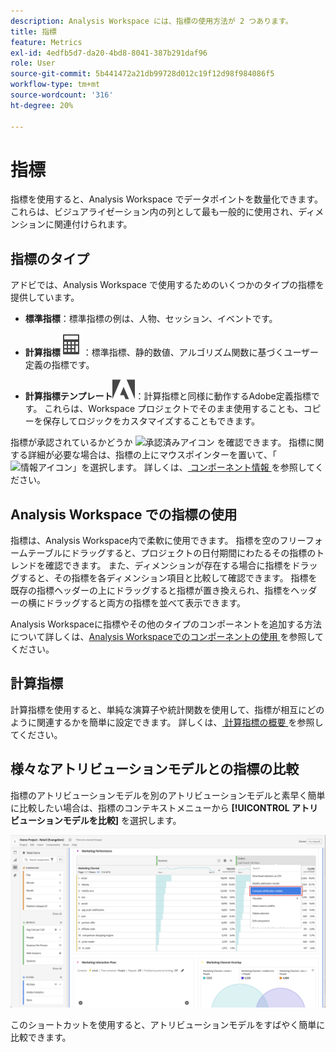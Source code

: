 ```yaml
---
description: Analysis Workspace には、指標の使用方法が 2 つあります。
title: 指標
feature: Metrics
exl-id: 4edfb5d7-da20-4bd8-8041-387b291daf96
role: User
source-git-commit: 5b441472a21db99728d012c19f12d98f984086f5
workflow-type: tm+mt
source-wordcount: '316'
ht-degree: 20%

---
```


# 指標

指標を使用すると、Analysis Workspace でデータポイントを数量化できます。これらは、ビジュアライゼーション内の列として最も一般的に使用され、ディメンションに関連付けられます。

## 指標のタイプ

アドビでは、Analysis Workspace で使用するためのいくつかのタイプの指標を提供しています。


* **標準指標**：標準指標の例は、人物、セッション、イベントです。

* **計算指標**![ 計算ツール ](/help/assets/icons/Calculator.svg)：標準指標、静的数値、アルゴリズム関数に基づくユーザー定義の指標です。

* **計算指標テンプレート**![AdobeLogoSmall](/help/assets/icons/AdobeLogoSmall.svg)：計算指標と同様に動作するAdobe定義指標です。 これらは、Workspace プロジェクトでそのまま使用することも、コピーを保存してロジックをカスタマイズすることもできます。

指標が承認されているかどうか ![ 承認済みアイコン ](https://spectrum.adobe.com/static/icons/ui_18/CheckmarkSize100.svg) を確認できます。 指標に関する詳細が必要な場合は、指標の上にマウスポインターを置いて、「![ 情報アイコン ](https://spectrum.adobe.com/static/icons/workflow_18/Smock_InfoOutline_18_N.svg)」を選択します。 詳しくは、[ コンポーネント情報 ](use-components-in-workspace.md#component-info) を参照してください。



## Analysis Workspace での指標の使用

指標は、Analysis Workspace内で柔軟に使用できます。 指標を空のフリーフォームテーブルにドラッグすると、プロジェクトの日付期間にわたるその指標のトレンドを確認できます。 また、ディメンションが存在する場合に指標をドラッグすると、その指標を各ディメンション項目と比較して確認できます。 指標を既存の指標ヘッダーの上にドラッグすると指標が置き換えられ、指標をヘッダーの横にドラッグすると両方の指標を並べて表示できます。

Analysis Workspaceに指標やその他のタイプのコンポーネントを追加する方法について詳しくは、[Analysis Workspaceでのコンポーネントの使用 ](/help/components/use-components-in-workspace.md) を参照してください。

## 計算指標

計算指標を使用すると、単純な演算子や統計関数を使用して、指標が相互にどのように関連するかを簡単に設定できます。 詳しくは、[ 計算指標の概要 ](/help/components/calc-metrics/calc-metr-overview.md) を参照してください。

<!--

There are several ways to create calculated metrics. See [Create calculated metrics]()

### Create calculated metrics for all projects

You can use the calculated metric builder to create calculated metrics. When created in this way, calculated metrics are available in the component list and can then be used in projects throughout your organization. 

For information about how to access the calculated metrics builder, see [Build metrics](/help/components/calc-metrics/cm-workflow/cm-build-metrics.md).

### Create calculated metrics for a single project

You can create quick calculated metrics that are available only for the project where they were created.

To create a calculated metric for a single project:

1. In Analysis Workspace, open the project where you want to create the calculated metric.

1. In a freeform table, select **[!UICONTROL Create metric from selection]** from the context menu in a column header.

   ![Workspace panel highlighting Create from selection](assets/create-metric-from-selection.png)

1. To create a calculated metric for this project only, choose from the following options:

   * [!UICONTROL **Divide**]
   
   * [!UICONTROL **Subtract**]

   * [!UICONTROL **Add**]

   * [!UICONTROL **Multiply**]

   Or, to open the calculated metric builder and create the calculated metric for all projects, select [!UICONTROL **Open in Calculated Metric Builder**], then continue with [Build metrics](/help/components/calc-metrics/cm-workflow/cm-build-metrics.md).


<!-- This video really shows an AA example using hits, etc.  Not suitable for CJA... >
+++ See the following video on how to create an implementation-less calculated metric from within Analysis Workspace.

[Calculated Metrics: Implementation-less metrics](https://experienceleague.adobe.com/docs/analytics-learn/tutorials/components/calculated-metrics/calculated-metrics-implementationless-metrics.html) (3:42)


>[!VIDEO](https://video.tv.adobe.com/v/25407/?quality=12)

+++

-->

## 様々なアトリビューションモデルとの指標の比較

指標のアトリビューションモデルを別のアトリビューションモデルと素早く簡単に比較したい場合は、指標のコンテキストメニューから **[!UICONTROL アトリビューションモデルを比較]** を選択します。

![ アトリビューションモデルの比較を強調表示したWorkspace パネル ](assets/compare-attribution.png)

このショートカットを使用すると、アトリビューションモデルをすばやく簡単に比較できます。
